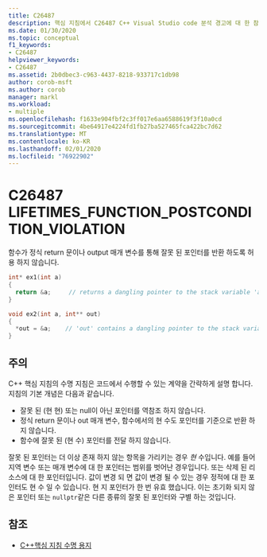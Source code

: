 ```yaml
---
title: C26487
description: 핵심 지침에서 C26487 C++ Visual Studio code 분석 경고에 대 한 참조입니다. C++
ms.date: 01/30/2020
ms.topic: conceptual
f1_keywords:
- C26487
helpviewer_keywords:
- C26487
ms.assetid: 2b0dbec3-c963-4437-8218-933717c1db98
author: corob-msft
ms.author: corob
manager: markl
ms.workload:
- multiple
ms.openlocfilehash: f1633e904fbf2c3ff017e6aa6588619f3f10a0cd
ms.sourcegitcommit: 4be64917e4224fd1fb27ba527465fca422bc7d62
ms.translationtype: MT
ms.contentlocale: ko-KR
ms.lasthandoff: 02/01/2020
ms.locfileid: "76922902"
---
```

# <a name="c26487-lifetimes_function_postcondition_violation"></a>C26487 LIFETIMES_FUNCTION_POSTCONDITION_VIOLATION

함수가 정식 return 문이나 output 매개 변수를 통해 잘못 된 포인터를 반환 하도록 허용 하지 않습니다.

```cpp
int* ex1(int a)
{
  return &a;     // returns a dangling pointer to the stack variable 'a'
}

void ex2(int a, int** out)
{
  *out = &a;    // 'out' contains a dangling pointer to the stack variable 'a'
}
```

## <a name="remarks"></a>주의

C++ 핵심 지침의 수명 지침은 코드에서 수행할 수 있는 계약을 간략하게 설명 합니다. 지침의 기본 개념은 다음과 같습니다.

- 잘못 된 (현 현) 또는 null이 아닌 포인터를 역참조 하지 않습니다.
- 정식 return 문이나 out 매개 변수, 함수에서의 현 수도 포인터를 기준으로 반환 하지 않습니다.
- 함수에 잘못 된 (현 수) 포인터를 전달 하지 않습니다.

잘못 된 포인터는 더 이상 존재 하지 않는 항목을 가리키는 경우 *현* 수입니다. 예를 들어 지역 변수 또는 매개 변수에 대 한 포인터는 범위를 벗어난 경우입니다. 또는 삭제 된 리소스에 대 한 포인터입니다. 값이 변경 되 면 값이 변경 될 수 있는 경우 정적에 대 한 포인터도 현 수 일 수 있습니다. 현 지 포인터가 한 번 유효 했습니다. 이는 초기화 되지 않은 포인터 또는 `nullptr`같은 다른 종류의 잘못 된 포인터와 구별 하는 것입니다. 

## <a name="see-also"></a>참조

- [C++핵심 지침 수명 용지](https://github.com/isocpp/CppCoreGuidelines/blob/master/docs/Lifetime.pdf)
